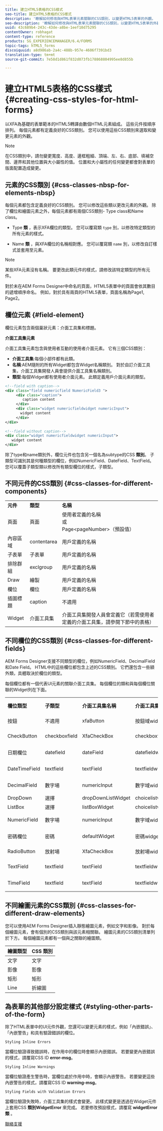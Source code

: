 ```yaml
---
title: 建立HTML5表格的CSS樣式
seo-title: 建立HTML5表格的CSS樣式
description: '瞭解如何修改與HTML表單元素關聯的CSS類別，以變更HTML5表單的外觀。 '
seo-description: '瞭解如何修改與HTML表單元素關聯的CSS類別，以變更HTML5表單的外觀。 '
uuid: 43c689b4-243c-43de-a8be-1eef10d75295
contentOwner: robhagat
content-type: reference
products: SG_EXPERIENCEMANAGER/6.4/FORMS
topic-tags: hTML5_forms
discoiquuid: a8d986ab-2a4c-488b-957e-4606f7391bd3
translation-type: tm+mt
source-git-commit: 7e58d1d861f832d073fb178868804995ee8d855b

---
```



# 建立HTML5表格的CSS樣式 {#creating-css-styles-for-html-forms}

以XFA為基礎的表單範本的HTML5轉譯由數個HTML元素組成。 這些元件按順序排列。 每個元素都有定義良好的CSS類別。 您可以使用這些CSS類別來選取和變更元素的外觀。

>[!NOTE]
>
>在CSS類別中，請勿變更寬度、高度、邊框粗細、頂端、左、右、底部、填補空間、邊界和其他位置與大小屬性的值。 位置和大小屬性的任何變更都會對表單的版面配置造成變更。

## 元素的CSS類別 {#css-classes-nbsp-for-elements-nbsp}

每個元素都包含定義良好的CSS類別。 您可以修改這些類以更改元素的外觀。 除了欄位和繪圖元素之外，每個元素都有兩個CSS類別- Type class和Name class。

* Type **類** ，表示XFA欄位的類型。 您可以覆寫類 `type` 別，以修改特定類型的所有元素的樣式。

* Name **類** ，與XFA欄位的名稱相對應。 您可以覆寫類 `name` 別，以修改自訂樣式並套用至元素。

>[!NOTE]
>
>某些XFA元素沒有名稱。 要更改此類元件的樣式，請修改該特定類型的所有元件。

對於未在AEM Forms Designer中命名的頁面，HTML5表單中的頁面會依其數目的遞增順序命名。 例如，對於具有兩頁的HTML5表單，頁面名稱為Page1, Page2。

## 欄位元素 {#field-element}

欄位元素包含兩個巢狀元素：介面工具集和標題。

**介面工具集元素**

介面工具集元素包含與使用者互動的使用者介面元素。 它有三個CSS類別：

* **介面工具集**:每個小部件都有此類。
* **名稱**:AEM隨附的所有Widget都包含Widget名稱類別。 對於自訂介面工具集，介面工具集開發人員會提供介面工具集名稱類別。
* **類型**:每個Widget都有使用者介面元素。 此類定義用戶介面元素的類型。

```xml
<!--field with caption-->
<div class="field numericfield NumericField3 ">
     <div class="caption">
        caption content
     </div>
     <div class="widget numericfieldwidget numericInput">
       widget content
     </div>
</div>
 
<!--field without caption-->
<div class="widget numericfieldwidget numericInput">
   widget content
</div>
```

除了type和name類別外，欄位元件也包含另一個名為subtype的CSS **類別**。 子類型可識別其是何種類型的欄位，例如NumericField、DateField、TextField。 您可以覆蓋子類型類以修改所有類型欄位的樣式，子類型。

## 不同元件的CSS類別 {#css-classes-for-different-components}

<table> 
 <tbody> 
  <tr> 
   <td><strong>元件</strong></td> 
   <td><strong>類型</strong></td> 
   <td><strong>名稱</strong></td> 
  </tr> 
  <tr> 
   <td>頁面</td> 
   <td>頁面</td> 
   <td>使用者定義的名稱<br /> 或<br /> Page&lt;pageNumber&gt;（預設值）</td> 
  </tr> 
  <tr> 
   <td>內容區域</td> 
   <td>contentarea</td> 
   <td>用戶定義的名稱</td> 
  </tr> 
  <tr> 
   <td>子表單</td> 
   <td>子表單</td> 
   <td>用戶定義的名稱</td> 
  </tr> 
  <tr> 
   <td>排除群組</td> 
   <td>exclgroup</td> 
   <td>用戶定義的名稱</td> 
  </tr> 
  <tr> 
   <td>Draw</td> 
   <td>繪製</td> 
   <td>用戶定義的名稱</td> 
  </tr> 
  <tr> 
   <td>欄位</td> 
   <td>欄位</td> 
   <td>用戶定義的名稱</td> 
  </tr> 
  <tr> 
   <td>插圖標題</td> 
   <td>caption</td> 
   <td>不適用</td> 
  </tr> 
  <tr> 
   <td>Widget</td> 
   <td>介面工具集</td> 
   <td>介面工具集開發人員會定義它（若需使用者定義的介面工具集，請參閱下節中的表格）</td> 
  </tr> 
 </tbody> 
</table>

## 不同欄位的CSS類別 {#css-classes-for-different-fields}

AEM Forms Designer支援不同類型的欄位，例如NumericField、DecimalField和Date Field。 HTML中的這些欄位都包含上述的CSS類別。 它們還包含一些額外類，具體取決於欄位的類型。

每個欄位都有一個代表UI元素的關聯介面工具集。 每個欄位的類和與每個欄位關聯的Widget列在下面。

<table> 
 <tbody> 
  <tr> 
   <td><strong>欄位類型</strong></td> 
   <td><strong>子類型</strong></td> 
   <td><strong>介面工具集名稱</strong></td> 
   <td><strong>介面工具集類型</strong></td> 
   <td><strong>HTML UI標籤</strong></td> 
  </tr> 
  <tr> 
   <td>按鈕<br type="_moz" /> </td> 
   <td>不適用</td> 
   <td>xfaButton<br type="_moz" /> </td> 
   <td>按鈕域widget<br type="_moz" /> </td> 
   <td>input type=button<br type="_moz" /> </td> 
  </tr> 
  <tr> 
   <td>CheckButton<br type="_moz" /> </td> 
   <td>checkboxfield<br /> </td> 
   <td>XfaCheckBox<br type="_moz" /> </td> 
   <td>checkboxfieldwidget<br type="_moz" /> </td> 
   <td>輸入類型=複選框<br type="_moz" /> </td> 
  </tr> 
  <tr> 
   <td>日期欄位<br type="_moz" /> </td> 
   <td>datefield<br type="_moz" /> </td> 
   <td>dateField<br type="_moz" /> </td> 
   <td>datefieldwidget<br type="_moz" /> </td> 
   <td>輸入類型=文本<br type="_moz" /> </td> 
  </tr> 
  <tr> 
   <td>DateTimeField<br type="_moz" /> </td> 
   <td>textfield<br type="_moz" /> </td> 
   <td>textField<br type="_moz" /> </td> 
   <td>textfieldwidget</td> 
   <td>輸入類型=文本<br type="_moz" /> </td> 
  </tr> 
  <tr> 
   <td>DecimalField<br type="_moz" /> </td> 
   <td>數字場<br type="_moz" /> </td> 
   <td>numericInput<br type="_moz" /> </td> 
   <td>數字域widget<br type="_moz" /> </td> 
   <td>輸入類型=文本<br type="_moz" /> </td> 
  </tr> 
  <tr> 
   <td>DropDown<br type="_moz" /> </td> 
   <td>選擇<br type="_moz" /> </td> 
   <td>dropDownListWidget<br type="_moz" /> </td> 
   <td>choicelistwidget<br type="_moz" /> </td> 
   <td>sect</td> 
  </tr> 
  <tr> 
   <td>ListBox<br type="_moz" /> </td> 
   <td>選擇<br type="_moz" /> </td> 
   <td>listBoxWidget<br type="_moz" /> </td> 
   <td>choicelistwidget<br type="_moz" /> </td> 
   <td>ol</td> 
  </tr> 
  <tr> 
   <td>NumericField<br type="_moz" /> </td> 
   <td>數字場<br type="_moz" /> </td> 
   <td>numericInput<br type="_moz" /> </td> 
   <td>數字域widget<br type="_moz" /> </td> 
   <td>輸入類型=文本<br type="_moz" /> </td> 
  </tr> 
  <tr> 
   <td>密碼欄位<br type="_moz" /> </td> 
   <td>密碼<br type="_moz" /> </td> 
   <td>defaultWidget<br type="_moz" /> </td> 
   <td>密碼widget<br type="_moz" /> </td> 
   <td>輸入類型=密碼<br type="_moz" /> </td> 
  </tr> 
  <tr> 
   <td>RadioButton<br type="_moz" /> </td> 
   <td>放射場<br type="_moz" /> </td> 
   <td>XfaCheckBox<br type="_moz" /> </td> 
   <td>放射場widget<br type="_moz" /> </td> 
   <td>input type=radio<br type="_moz" /> </td> 
  </tr> 
  <tr> 
   <td>TextField<br type="_moz" /> </td> 
   <td>textfield<br type="_moz" /> </td> 
   <td>textField<br type="_moz" /> </td> 
   <td>textfieldwidget<br type="_moz" /> </td> 
   <td>輸入類型=文本<br type="_moz" /> </td> 
  </tr> 
  <tr> 
   <td>TimeField<br type="_moz" /> </td> 
   <td>textfield<br type="_moz" /> </td> 
   <td>textField<br type="_moz" /> </td> 
   <td>textfieldwidget<br type="_moz" /> </td> 
   <td>輸入類型=文本<br type="_moz" /> </td> 
  </tr> 
 </tbody> 
</table>

## 不同繪圖元素的CSS類別 {#css-classes-for-different-draw-elements}

您可以使用AEM Forms Designer插入靜態繪圖元素，例如文字和影像。 對於每個繪圖元素，會有個別的CSS類別與該元素相關聯。 繪圖元素的CSS類別清單列於下方。 每個繪圖元素都有一個與之關聯的繪圖類。

| **繪圖類型** | **CSS 類別** |
|---|---|
| 文字 | 文字 |
| 影像 | 影像 |
| 矩形 | 矩形 |
| Line | 折線圖 |

## 為表單的其他部分設定樣式 {#styling-other-parts-of-the-form}

除了HTML表單中的UI元件外觀，您還可以變更元素的樣式，例如「內嵌錯誤」、「內嵌警告」和具有驗證錯誤的欄位。

`Styling Inline Errors`

當欄位驗證導致錯誤時，在作用中的欄位時會顯示內嵌錯誤。 若要變更內嵌錯誤的樣式，請覆寫CSS ID **error-msg**。

`Styling Inline Warnings`

當欄位驗證產生警告時，當欄位處於作用中時，會顯示內嵌警告。 若要變更這些內嵌警告的樣式，請覆寫CSS ID **warning-msg**。

`Styling Fields with Validation Errors`

當欄位驗證失敗時，介面工具集的樣式會變更。 此樣式變更是透過在Widget元件上套用CSS **類別WidgetError** 來完成。 若要修改預設樣式，請覆寫 **widgetError類** 。

[聯絡支援](https://www.adobe.com/account/sign-in.supportportal.html)
